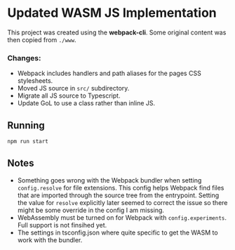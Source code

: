 # Updated WASM JS Implementation

This project was created using the **webpack-cli**. Some original content was then copied from `./www`.

### Changes:

  - Webpack includes handlers and path aliases for the pages CSS stylesheets.
  - Moved JS source in `src/` subdirectory.
  - Migrate all JS source to Typescript.
  - Update GoL to use a class rather than inline JS.

## Running

```bash
npm run start
```

## Notes

 - Something goes wrong with the Webpack bundler when setting `config.resolve` for file extensions.
   This config helps Webpack find files that are imported through the source tree from the entrypoint.
   Setting the value for `resolve` explicitly later seemed to correct the issue so there might be some
   override in the config I am missing.
 - WebAssembly must be turned on for Webpack with `config.experiments`. Full support is not finsihed yet.
 - The settings in tsconfig.json where quite specific to get the WASM to work with the bundler.